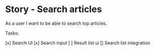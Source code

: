# Story - Search articles

As a user I want to be able to search
top articles.

Tasks:

[x] Search UI
    [x] Search input
    [ ] Result list ui
[] Search list integration
